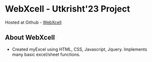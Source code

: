 # WebXcell - Utkrisht'23 Project
Hosted at Github - [WebXcell](https://workaryangupta.github.io/WebXcell/)

## About WebXcell
- Created myExcel using HTML, CSS, Javascript, Jquery. Implements many basic excel/sheet functions.
